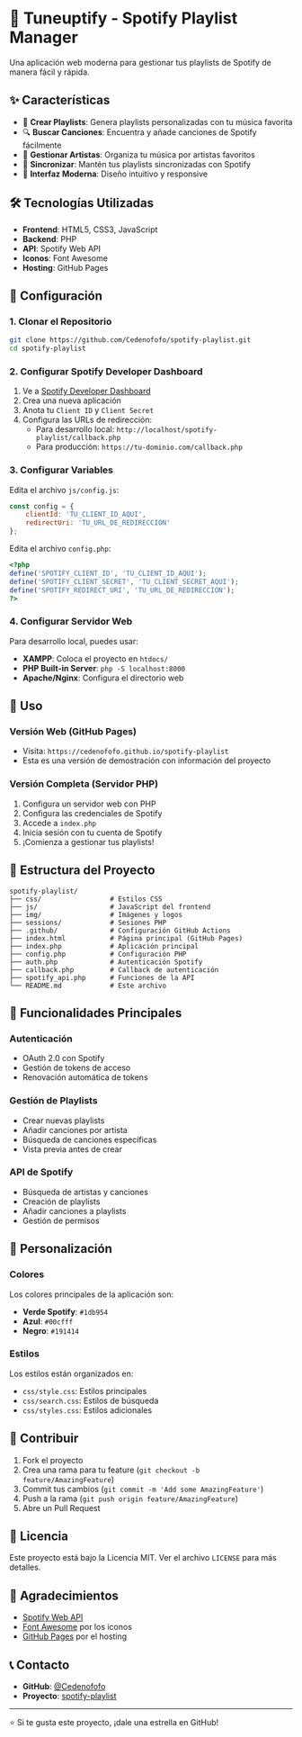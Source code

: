 # 🎵 Tuneuptify - Spotify Playlist Manager

Una aplicación web moderna para gestionar tus playlists de Spotify de manera fácil y rápida.

## ✨ Características

- 🎵 **Crear Playlists**: Genera playlists personalizadas con tu música favorita
- 🔍 **Buscar Canciones**: Encuentra y añade canciones de Spotify fácilmente
- 👥 **Gestionar Artistas**: Organiza tu música por artistas favoritos
- 🔄 **Sincronizar**: Mantén tus playlists sincronizadas con Spotify
- 🎨 **Interfaz Moderna**: Diseño intuitivo y responsive

## 🛠️ Tecnologías Utilizadas

- **Frontend**: HTML5, CSS3, JavaScript
- **Backend**: PHP
- **API**: Spotify Web API
- **Iconos**: Font Awesome
- **Hosting**: GitHub Pages

## 🚀 Configuración

### 1. Clonar el Repositorio
```bash
git clone https://github.com/Cedenofofo/spotify-playlist.git
cd spotify-playlist
```

### 2. Configurar Spotify Developer Dashboard

1. Ve a [Spotify Developer Dashboard](https://developer.spotify.com/dashboard)
2. Crea una nueva aplicación
3. Anota tu `Client ID` y `Client Secret`
4. Configura las URLs de redirección:
   - Para desarrollo local: `http://localhost/spotify-playlist/callback.php`
   - Para producción: `https://tu-dominio.com/callback.php`

### 3. Configurar Variables

Edita el archivo `js/config.js`:
```javascript
const config = {
    clientId: 'TU_CLIENT_ID_AQUI',
    redirectUri: 'TU_URL_DE_REDIRECCION'
};
```

Edita el archivo `config.php`:
```php
<?php
define('SPOTIFY_CLIENT_ID', 'TU_CLIENT_ID_AQUI');
define('SPOTIFY_CLIENT_SECRET', 'TU_CLIENT_SECRET_AQUI');
define('SPOTIFY_REDIRECT_URI', 'TU_URL_DE_REDIRECCION');
?>
```

### 4. Configurar Servidor Web

Para desarrollo local, puedes usar:
- **XAMPP**: Coloca el proyecto en `htdocs/`
- **PHP Built-in Server**: `php -S localhost:8000`
- **Apache/Nginx**: Configura el directorio web

## 📱 Uso

### Versión Web (GitHub Pages)
- Visita: `https://cedenofofo.github.io/spotify-playlist`
- Esta es una versión de demostración con información del proyecto

### Versión Completa (Servidor PHP)
1. Configura un servidor web con PHP
2. Configura las credenciales de Spotify
3. Accede a `index.php`
4. Inicia sesión con tu cuenta de Spotify
5. ¡Comienza a gestionar tus playlists!

## 📁 Estructura del Proyecto

```
spotify-playlist/
├── css/                 # Estilos CSS
├── js/                  # JavaScript del frontend
├── img/                 # Imágenes y logos
├── sessions/            # Sesiones PHP
├── .github/             # Configuración GitHub Actions
├── index.html           # Página principal (GitHub Pages)
├── index.php            # Aplicación principal
├── config.php           # Configuración PHP
├── auth.php             # Autenticación Spotify
├── callback.php         # Callback de autenticación
├── spotify_api.php      # Funciones de la API
└── README.md            # Este archivo
```

## 🔧 Funcionalidades Principales

### Autenticación
- OAuth 2.0 con Spotify
- Gestión de tokens de acceso
- Renovación automática de tokens

### Gestión de Playlists
- Crear nuevas playlists
- Añadir canciones por artista
- Búsqueda de canciones específicas
- Vista previa antes de crear

### API de Spotify
- Búsqueda de artistas y canciones
- Creación de playlists
- Añadir canciones a playlists
- Gestión de permisos

## 🎨 Personalización

### Colores
Los colores principales de la aplicación son:
- **Verde Spotify**: `#1db954`
- **Azul**: `#00cfff`
- **Negro**: `#191414`

### Estilos
Los estilos están organizados en:
- `css/style.css`: Estilos principales
- `css/search.css`: Estilos de búsqueda
- `css/styles.css`: Estilos adicionales

## 🤝 Contribuir

1. Fork el proyecto
2. Crea una rama para tu feature (`git checkout -b feature/AmazingFeature`)
3. Commit tus cambios (`git commit -m 'Add some AmazingFeature'`)
4. Push a la rama (`git push origin feature/AmazingFeature`)
5. Abre un Pull Request

## 📄 Licencia

Este proyecto está bajo la Licencia MIT. Ver el archivo `LICENSE` para más detalles.

## 🙏 Agradecimientos

- [Spotify Web API](https://developer.spotify.com/documentation/web-api/)
- [Font Awesome](https://fontawesome.com/) por los iconos
- [GitHub Pages](https://pages.github.com/) por el hosting

## 📞 Contacto

- **GitHub**: [@Cedenofofo](https://github.com/Cedenofofo)
- **Proyecto**: [spotify-playlist](https://github.com/Cedenofofo/spotify-playlist)

---

⭐ Si te gusta este proyecto, ¡dale una estrella en GitHub! 